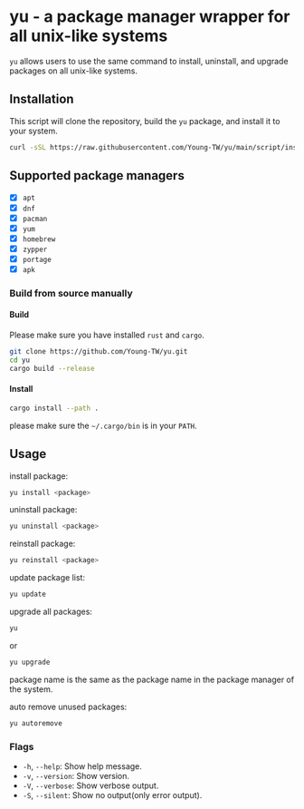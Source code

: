 # yu - a package manager wrapper for all unix-like systems

`yu` allows users to use the same command to install, uninstall, and upgrade packages on all unix-like systems.

## Installation

This script will clone the repository, build the `yu` package, and install it to your system.

```bash
curl -sSL https://raw.githubusercontent.com/Young-TW/yu/main/script/install.sh | bash
```

## Supported package managers

- [x] `apt`
- [x] `dnf`
- [x] `pacman`
- [x] `yum`
- [x] `homebrew`
- [x] `zypper`
- [x] `portage`
- [x] `apk`

### Build from source manually

#### Build

Please make sure you have installed `rust` and `cargo`.

```bash
git clone https://github.com/Young-TW/yu.git
cd yu
cargo build --release
```

#### Install

```bash
cargo install --path .
```

please make sure the `~/.cargo/bin` is in your `PATH`.

## Usage

install package:

```bash
yu install <package>
```

uninstall package:

```bash
yu uninstall <package>
```

reinstall package:

```bash
yu reinstall <package>
```

update package list:

```bash
yu update
```

upgrade all packages:

```bash
yu
```

or

```bash
yu upgrade
```

package name is the same as the package name in the package manager of the system.

auto remove unused packages:

```bash
yu autoremove
```

### Flags

- `-h`, `--help`: Show help message.
- `-v`, `--version`: Show version.
- `-V`, `--verbose`: Show verbose output.
- `-S`, `--silent`: Show no output(only error output).
